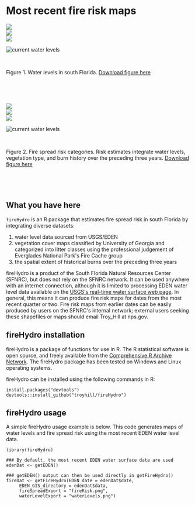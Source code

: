 # Most recent fire risk maps



<img src="{{site.url}}/docs/figures/waterLevels.png" style="display: block; margin: auto;" />

<img src="{{site.url}}/figures/waterLevels.png" style="display: block; margin: auto;" />

<img src="https://github.com/troyhill/fireHydro/blob/master/docs/figures/waterLevels.png" style="display: block; margin: auto;" />

![current water levels]({{site.url}}/figures/waterLevels.png)


&nbsp;

Figure 1. Water levels in south Florida. [Download figure here](../docs/figures/waterLevels.png)


&nbsp;

&nbsp;


<img src="{{site.url}}/docs/figures/fireRisk.png" style="display: block; margin: auto;" />

<img src="{{site.url}}/figures/fireRisk.png" style="display: block; margin: auto;" />

<img src="https://github.com/troyhill/fireHydro/blob/master/docs/figures/fireRisk.png" style="display: block; margin: auto;" />

![current water levels]({{site.url}}/figures/fireRisk.png)

&nbsp;

Figure 2. Fire spread risk categories. Risk estimates integrate water levels, vegetation type, and burn history over the preceding three years. [Download figure here](../docs/figures/fireRisk.png)

&nbsp;

&nbsp;



## What you have here

`fireHydro` is an R package that estimates fire spread risk in south Florida by integrating diverse datasets:
1. water level data sourced from USGS/EDEN
2. vegetation cover maps classified by University of Georgia and categorized into litter classes using the professional judgement of Everglades National Park's Fire Cache group
3. the spatial extent of historical burns over the preceding three years


fireHydro is a product of the South Florida Natural Resources Center (SFNRC), but does not rely on the SFNRC network. It can be used anywhere with an internet connection, although it is limited to processing EDEN water level data available on the [USGS's real-time water surface web page](https://sofia.usgs.gov/eden/models/real-time.php). In general, this means it can produce fire risk maps for dates from the most recent quarter or two. Fire risk maps from earlier dates can be easily produced by users on the SFNRC's internal network; external users seeking these shapefiles or maps should email Troy_Hill at nps.gov.


## fireHydro installation

fireHydro is a package of functions for use in R. The R statistical software is open source, and freely available from the [Comprehensive R Archive Network](https://cran.r-project.org/). The fireHydro package has been tested on Windows and Linux operating systems.

fireHydro can be installed using the following commands in R:

```
install.packages("devtools")
devtools::install_github("troyhill/fireHydro")
```


## fireHydro usage

A simple fireHydro usage example is below. This code generates maps of water levels and fire spread risk using the most recent EDEN water level data.

```
library(fireHydro)

### By default, the most recent EDEN water surface data are used
edenDat <- getEDEN()
 
### getEDEN() output can then be used directly in getFireHydro()
fireDat <- getFireHydro(EDEN_date = edenDat$date, 
     EDEN_GIS_directory = edenDat$data,
     fireSpreadExport = "fireRisk.png",
     waterLevelExport = "waterLevels.png")



```


      
